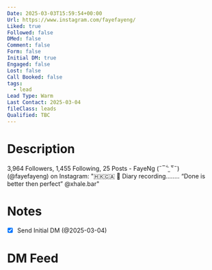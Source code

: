 ```yaml
---
Date: 2025-03-03T15:59:54+00:00
Url: https://www.instagram.com/fayefayeng/
Liked: true
Followed: false
DMed: false
Comment: false
Form: false
Initial DM: true
Engaged: false
Lost: false
Call Booked: false
tags:
  - lead
Lead Type: Warm
Last Contact: 2025-03-04
fileClass: leads
Qualified: TBC
---
```

# Description
3,964 Followers, 1,455 Following, 25 Posts - FayeNg (˶‾᷄ ⁻̫ ‾᷅˵) (@fayefayeng) on Instagram: "🇭🇰🇨🇦
📔 Diary recording……..
“Done is better then perfect”
@xhale.bar"
# Notes
- [x] Send Initial DM (@2025-03-04)
# DM Feed